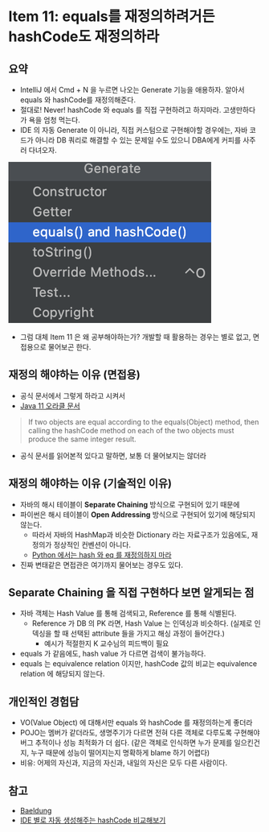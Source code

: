 # Item 11: equals를 재정의하려거든 hashCode도 재정의하라

## 요약

- IntelliJ 에서 Cmd + N 을 누르면 나오는 Generate 기능을 애용하자. 알아서 equals 와 hashCode를 재정의해준다.
- 절대로! Never! hashCode 와 equals 를 직접 구현하려고 하지마라. 고생만하다가 욕을 엄청 먹는다.
- IDE 의 자동 Generate 이 아니라, 직접 커스텀으로 구현해야할 경우에는, 자바 코드가 아니라 DB 쿼리로 해결할 수 있는 문제일 수도 있으니 DBA에게 커피를 사주러 다녀오자.

![Auto Generate](./img/hashCode.png)

- 그럼 대체 Item 11 은 왜 공부해야하는가? 개발할 때 활용하는 경우는 별로 없고, 면접용으로 물어보곤 한다.

## 재정의 해야하는 이유 (면접용)

- 공식 문서에서 그렇게 하라고 시켜서
- [Java 11 오라클 문서](https://docs.oracle.com/en/java/javase/11/docs/api/java.base/java/lang/Object.html#hashCode())

> If two objects are equal according to the equals(Object) method, then calling the hashCode method on each of the two objects must produce the same integer result.

- 공식 문서를 읽어본적 있다고 말하면, 보통 더 물어보지는 않더라

## 재정의 해야하는 이유 (기술적인 이유)

- 자바의 해시 테이블이 **Separate Chaining** 방식으로 구현되어 있기 때문에
- 파이썬은 해시 테이블이 **Open Addressing** 방식으로 구현되어 있기에 해당되지 않는다.
    - 따라서 자바의 HashMap과 비슷한 Dictionary 라는 자료구조가 있음에도, 재정의가 정상적인 컨벤션이 아니다.
    - [Python 에서는 hash 와 eq 를 재정의하지 마라](https://eng.lyft.com/hashing-and-equality-in-python-2ea8c738fb9d)
- 진짜 변태같은 면접관은 여기까지 물어보는 경우도 있다.

## Separate Chaining 을 직접 구현하다 보면 알게되는 점

- 자바 객체는 Hash Value 를 통해 검색되고, Reference 를 통해 식별된다.
    - Reference 가 DB 의 PK 라면, Hash Value 는 인덱싱과 비슷하다. (실제로 인덱싱을 할 때 선택된 attribute 들을 가지고 해싱 과정이 들어간다.)
        - 예시가 적절한지 K 교수님의 피드백이 필요
- equals 가 같음에도, hash value 가 다르면 검색이 불가능하다.
- equals 는 equivalence relation 이지만, hashCode 값의 비교는 equivalence relation 에 해당되지 않는다.

## 개인적인 경험담

- VO(Value Object) 에 대해서만 equals 와 hashCode 를 재정의하는게 좋더라
- POJO는 멤버가 같더라도, 생명주기가 다르면 전혀 다른 객체로 다루도록 구현해야 버그 추적이나 성능 최적화가 더 쉽다. (같은 객체로 인식하면 누가 문제를 일으킨건지, 누구 때문에 성능이 떨어지는지 명확하게 blame 하기 어렵다)
- 비유: 어제의 자신과, 지금의 자신과, 내일의 자신은 모두 다른 사람이다.

## 참고

- [Baeldung](https://www.baeldung.com/java-hashcode)
- [IDE 별로 자동 생성해주는 hashCode 비교해보기](https://github.com/eugenp/tutorials/tree/master/core-java-modules/core-java-lang-oop-methods/src/main/java/com/baeldung/hashcode)
